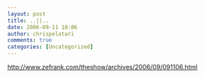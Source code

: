 ```yaml
---
layout: post
title: ..||..
date: 2006-09-11 18:06
author: chrispelatari
comments: true
categories: [Uncategorized]
---
```


<p><a href="http://www.zefrank.com/theshow/archives/2006/09/091106.html">http://www.zefrank.com/theshow/archives/2006/09/091106.html</a></p>
